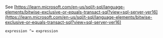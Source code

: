 See [https://learn.microsoft.com/en-us/sql/t-sql/language-elements/bitwise-exclusive-or-equals-transact-sql?view=sql-server-ver16](https://learn.microsoft.com/en-us/sql/t-sql/language-elements/bitwise-exclusive-or-equals-transact-sql?view=sql-server-ver16)
```
expression ^= expression
```
